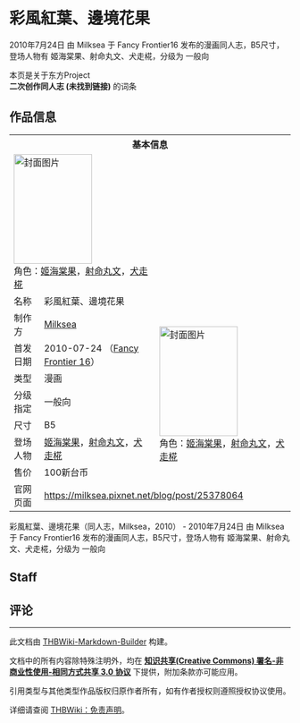 # 彩風紅葉、邊境花果

<!-- source html: G:\repos\THBWiki-Markdown-Builder\THBWikiMarkdown\Temp\main\c\ca\ns0%3A%E5%BD%A9%E9%A2%A8%E7%B4%85%E8%91%89%E3%80%81%E9%82%8A%E5%A2%83%E8%8A%B1%E6%9E%9C.html -->

2010年7月24日 由 Milksea 于 Fancy Frontier16 发布的漫画同人志，B5尺寸，登场人物有 姬海棠果、射命丸文、犬走椛，分级为 一般向

本页是关于东方Project  
 **二次创作同人志 (未找到链接)** 的词条

## 作品信息

<table><tbody><tr><th colspan="3">基本信息</th></tr><tr><td class="cover-artwork-mobile" colspan="2"><a href="./文件-彩風紅葉、邊境花果封面.jpg.md" class="image" title="封面图片"><img alt="封面图片" src="https://upload.thwiki.cc/thumb/7/7e/%E5%BD%A9%E9%A2%A8%E7%B4%85%E8%91%89%E3%80%81%E9%82%8A%E5%A2%83%E8%8A%B1%E6%9E%9C%E5%B0%81%E9%9D%A2.jpg/140px-%E5%BD%A9%E9%A2%A8%E7%B4%85%E8%91%89%E3%80%81%E9%82%8A%E5%A2%83%E8%8A%B1%E6%9E%9C%E5%B0%81%E9%9D%A2.jpg" decoding="async" loading="lazy" width="140" height="196" srcset="https://upload.thwiki.cc/thumb/7/7e/%E5%BD%A9%E9%A2%A8%E7%B4%85%E8%91%89%E3%80%81%E9%82%8A%E5%A2%83%E8%8A%B1%E6%9E%9C%E5%B0%81%E9%9D%A2.jpg/210px-%E5%BD%A9%E9%A2%A8%E7%B4%85%E8%91%89%E3%80%81%E9%82%8A%E5%A2%83%E8%8A%B1%E6%9E%9C%E5%B0%81%E9%9D%A2.jpg 1.5x, https://upload.thwiki.cc/thumb/7/7e/%E5%BD%A9%E9%A2%A8%E7%B4%85%E8%91%89%E3%80%81%E9%82%8A%E5%A2%83%E8%8A%B1%E6%9E%9C%E5%B0%81%E9%9D%A2.jpg/280px-%E5%BD%A9%E9%A2%A8%E7%B4%85%E8%91%89%E3%80%81%E9%82%8A%E5%A2%83%E8%8A%B1%E6%9E%9C%E5%B0%81%E9%9D%A2.jpg 2x" data-file-width="666" data-file-height="932"></a><div class="cover-char">角色：<a href="./姬海棠果.md" title="姬海棠果">姬海棠果</a>，<a href="./射命丸文.md" title="射命丸文">射命丸文</a>，<a href="./犬走椛.md" title="犬走椛">犬走椛</a></div></td>
</tr><tr><td class="label">名称</td><td colspan="2"> 彩風紅葉、邊境花果 </td></tr><tr><td class="label">制作方</td><td><a href="./Milksea.md" title="Milksea">Milksea</a></td><td class="cover-artwork" rowspan="7" style="min-width:196px;"><a href="./文件-彩風紅葉、邊境花果封面.jpg.md" class="image" title="封面图片"><img alt="封面图片" src="https://upload.thwiki.cc/thumb/7/7e/%E5%BD%A9%E9%A2%A8%E7%B4%85%E8%91%89%E3%80%81%E9%82%8A%E5%A2%83%E8%8A%B1%E6%9E%9C%E5%B0%81%E9%9D%A2.jpg/140px-%E5%BD%A9%E9%A2%A8%E7%B4%85%E8%91%89%E3%80%81%E9%82%8A%E5%A2%83%E8%8A%B1%E6%9E%9C%E5%B0%81%E9%9D%A2.jpg" decoding="async" loading="lazy" width="140" height="196" srcset="https://upload.thwiki.cc/thumb/7/7e/%E5%BD%A9%E9%A2%A8%E7%B4%85%E8%91%89%E3%80%81%E9%82%8A%E5%A2%83%E8%8A%B1%E6%9E%9C%E5%B0%81%E9%9D%A2.jpg/210px-%E5%BD%A9%E9%A2%A8%E7%B4%85%E8%91%89%E3%80%81%E9%82%8A%E5%A2%83%E8%8A%B1%E6%9E%9C%E5%B0%81%E9%9D%A2.jpg 1.5x, https://upload.thwiki.cc/thumb/7/7e/%E5%BD%A9%E9%A2%A8%E7%B4%85%E8%91%89%E3%80%81%E9%82%8A%E5%A2%83%E8%8A%B1%E6%9E%9C%E5%B0%81%E9%9D%A2.jpg/280px-%E5%BD%A9%E9%A2%A8%E7%B4%85%E8%91%89%E3%80%81%E9%82%8A%E5%A2%83%E8%8A%B1%E6%9E%9C%E5%B0%81%E9%9D%A2.jpg 2x" data-file-width="666" data-file-height="932"></a><div class="cover-char">角色：<a href="./姬海棠果.md" title="姬海棠果">姬海棠果</a>，<a href="./射命丸文.md" title="射命丸文">射命丸文</a>，<a href="./犬走椛.md" title="犬走椛">犬走椛</a></div></td>
</tr><tr><td class="label">首发日期</td><td>2010-07-24&#160;（<a href="/展会作品列表?e=Fancy+Frontier%2316">Fancy Frontier 16</a>）</td></tr><tr><td class="label">类型</td><td>漫画</td></tr><tr><td class="label">分级指定</td><td>一般向</td></tr><tr><td class="label">尺寸</td><td>B5</td></tr><tr><td class="label">登场人物</td><td><a href="./姬海棠果.md" title="姬海棠果">姬海棠果</a>，<a href="./射命丸文.md" title="射命丸文">射命丸文</a>，<a href="./犬走椛.md" title="犬走椛">犬走椛</a></td></tr><tr><td class="label">售价</td><td>100新台币</td></tr>
<tr><td class="label">官网页面</td><td colspan="2"><a rel="nofollow" class="external free" href="https://milksea.pixnet.net/blog/post/25378064">https://milksea.pixnet.net/blog/post/25378064</a></td></tr></tbody></table>

彩風紅葉、邊境花果（同人志，Milksea，2010） - 2010年7月24日 由 Milksea 于 Fancy Frontier16 发布的漫画同人志，B5尺寸，登场人物有 姬海棠果、射命丸文、犬走椛，分级为 一般向

## Staff

## 评论




---

此文档由 [THBWiki-Markdown-Builder](https://github.com/Delsin-Yu/THBWiki-Markdown-Builder) 构建。

文档中的所有内容除特殊注明外，均在 [**知识共享(Creative Commons) 署名-非商业性使用-相同方式共享 3.0 协议**](https://creativecommons.org/licenses/by-sa/3.0/deed.zh-hans) 下提供，附加条款亦可能应用。

引用类型与其他类型作品版权归原作者所有，如有作者授权则遵照授权协议使用。

详细请查阅 [THBWiki：免责声明](https://thbwiki.cc/THBWiki:%E5%85%8D%E8%B4%A3%E5%A3%B0%E6%98%8E)。


